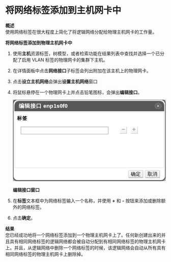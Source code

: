 # 将网络标签添加到主机网卡中

**概述**<br/>
使用网络标签在很大程度上简化了将逻辑网络分配给物理主机网卡的工作量。

**将网络标签添加到物理主机网卡中**

1. 使用**主机**资源标签，树模型，或者检索功能在结果列表中查找并选择一个已分配了启用 VLAN 标签的物理网卡的集群下主机。

2. 在详情面板中点击**网络接口**子标签会列出附加在该主机上的物理网卡。

3. 点击**设立主机网络**会弹出**设置主机网络**窗口

4. 将鼠标悬停在一个物理网卡上并点击铅笔图标，会弹出**编辑接口**。

   ![编辑接口窗口](../../images/EayunOS_Edit_Interface.png)

   **编辑接口窗口**

5. 在**标签**文本框中为网络标签输入一个名称，并使用 **+** 和 **-** 按钮来添加或删除额外的网络标签。

6. 点击**确定**。

**结果**<br/>
您已经成功地将一个网络标签添加到一个物理主机网卡上了。任何新创建出来的并且具有相同网络标签的逻辑网络都会被自动分配到有相同网络标签的物理主机网卡上。并且，从逻辑网络中删除一个网络标签的时候，该逻辑网络会自动从所有具有相同网络标签的物理主机网卡上删除掉。

